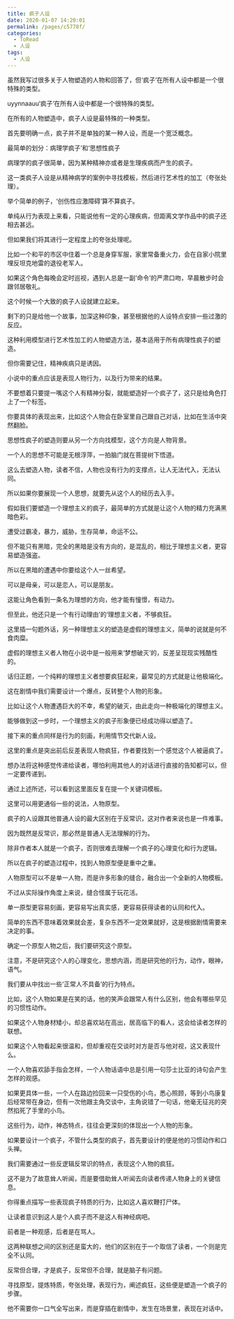 ```yaml
---
title: 疯子人设
date: 2020-01-07 14:20:01
permalink: /pages/c5778f/
categories:
  - ToRead
  - 人设
tags:
  - 人设
---
```





虽然我写过很多关于人物塑造的人物和回答了，但‘疯子’在所有人设中都是一个很特殊的类型。





uyynnaauu‘疯子’在所有人设中都是一个很特殊的类型。





在所有的人物塑造中，疯子人设是最特殊的一种类型。

首先要明确一点，疯子并不是单独的某一种人设，而是一个宽泛概念。

最简单的划分：病理学疯子’和‘思想性疯子

病理学的疯子很简单，因为某种精神亦或者是生理疾病而产生的疯子。

这一类疯子人设是从精神病学的案例中寻找模板，然后进行艺术性的加工（夸张处理）。

举个简单的例子，‘创伤性应激障碍’算不算疯子。

单纯从行为表现上来看，只能说他有一定的心理疾病，但距离文学作品中的疯子还相去甚远。

但如果我们将其进行一定程度上的夸张处理呢。

比如一个和平的市区中住着一个总是身穿军服，家里常备重火力，会在自家小院里埋反坦克地雷的退役老军人。

如果这个角色每晚会定时巡视，遇到人总是一副‘命令’的严肃口吻，早晨散步时会跟邻居敬礼。

这个时候一个大致的疯子人设就建立起来。



剩下的只是给他一个故事，加深这种印象，甚至根据他的人设特点安排一些过激的反应。

这种利用模型进行艺术性加工的人物塑造方法，基本适用于所有病理性疯子的塑造。

但你需要记住，精神疾病只是诱因。

小说中的重点应该是表现人物行为，以及行为带来的结果。

不要想着只要提一嘴这个人有精神分裂，就能塑造好一个疯子了，这只是给角色打上了一个标签。

你要具体的表现出来，比如这个人物会在卧室里自己跟自己对话，比如在生活中突然翻脸。

思想性疯子的塑造则要从另一个方向找模型，这个方向是人物背景。

一个人的思想不可能是无根浮萍，一拍脑门就在菩提树下悟道。

这么去塑造人物，读者不信，人物也没有行为的支撑点，让人无法代入，无法认同。

所以如果你要展现一个人思想，就要先从这个人的经历去入手。





假如我们要塑造一个理想主义的疯子，最简单的方式就是让这个人物的精力充满黑暗色彩。

遭受过霸凌，暴力，威胁，生存简单，命运不公。

但不能只有黑暗，完全的黑暗是没有方向的，是混乱的，相比于理想主义者，更容易塑造强盗。

所以在黑暗的遭遇中你要给这个人一丝希望。

可以是母亲，可以是恋人，可以是朋友。

这能让角色看到一条名为理想的方向，他才能有憧憬，有动力。

但至此，他还只是一个有行动理由’的‘理想主义者，不够疯狂。



这里插一句题外话，另一种理想主义的塑造是虚假的理想主义，简单的说就是何不食肉糜。

虚假的理想主义者人物在小说中是一般用来‘梦想破灭’的，反差呈现现实残酷性的。

话归正题，一个纯粹的理想主义者想要疯狂起来，最常见的方式就是让他极端化。

这在剧情中我们需要设计一个爆点，反转整个人物的形象。

比如让这个人物遭遇巨大的不幸，希望的破灭，由此走向一种极端化的理想主义。

能够做到这一步时，一个理想主义的疯子形象便已经成功得以塑造了。

接下来的重点同样是行为的刻画，利用情节交代新人设。

这里的重点是突出前后反差表现人物疯狂，作者要找到一个感觉这个人被逼疯了。

想办法将这种感觉传递给读者，哪怕利用其他人的对话进行直接的告知都可以，但一定要传递到。





通过上述所述，可以看到这里面反复在提一个关键词模板。

这里可以用更通俗一些的说法，人物原型。

疯子的人设跟其他普通人设的最大区别在于反常识，这对作者来说也是一件难事。

因为既然是反常识，那必然是普通人无法理解的行为。

除非作者本人就是一个疯子，否则很难去理解一个疯子的心理变化和行为逻辑。

所以在疯子的塑造过程中，找到人物原型便是重中之重。

人物原型可以不是单一人物，而是许多形象的缝合，融合出一个全新的人物模板。

不过从实际操作角度上来说，缝合怪属于玩花活。

单一原型更容易刻画，更容易写出真实感，更容易获得读者的认同和代入。

简单的东西不意味着效果就会差，复杂东西不一定效果就好，这是根据剧情需要来决定的事。



确定一个原型人物之后，我们要研究这个原型。

注意，不是研究这个人的心理变化，思想内涵，而是研究他的行为，动作，眼神，语气。

我们要从中找出一些‘正常人不具备’的行为特点。

比如，这个人物如果是在笑的话，他的笑声会跟常人有什么区别，他会有哪些罕见的习惯性动作。

如果这个人物身材矮小，却总喜欢站在高出，居高临下的看人，这会给读者怎样的联想。

如果这个人物看起来很温和，但却重视在交谈时对方是否与他对视，这又表现什么。

一个人物喜欢舔手指会怎样，一个人物话语中总是引用一句莎士比亚的诗句会产生怎样的观感。



如果更具体一些，一个人在路边捡回来一只受伤的小鸟，悉心照顾，等到小鸟康复后经常带在身边，但有一次他跟主角交谈中，主角说错了一句话，他毫无征兆的突然掐死了手里的小鸟。

这些行为，动作，神态特点，往往会更深刻的体现出一个人物的形象。



如果要设计一个疯子，不管什么类型的疯子，首先要设计的便是他的习惯动作和口头禅。

我们需要通过一些反逻辑反常识的特点，表现这个人物的疯狂。

这不是为了故意耸人听闻，而是要借助耸人听闻去向读者传递人物身上的关键信息。



你得重点描写一些表现疯子特质的行为，比如这人喜欢鞭打尸体。

让读者意识到这人是个人疯子而不是这人有神经病吧。

前者是一种观感，后者是在骂人。

这两种联想之间的区别还是蛮大的，他们的区别在于一个取信了读者，一个则是完全不认同。

反常但合理，才是疯子，反常但不合理，就是脑子有问题。



寻找原型，提炼特质，夸张处理，表现行为，阐述疯狂，这些便是塑造一个疯子的步骤。

他不需要你一口气全写出来，而是穿插在剧情中，发生在场景里，表现在对话中。